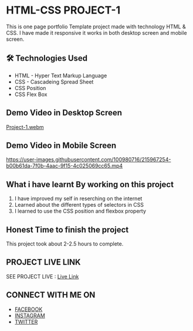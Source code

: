 
# HTML-CSS PROJECT-1

This is one page portfolio Template project made with technology HTML & CSS. I have made it responsive it works in both desktop screen and mobile screen.

## 🛠 Technologies Used
  - HTML - Hyper Text Markup Language
  - CSS - Cascadeing Spread Sheet
  - CSS Position
  - CSS Flex Box

## Demo Video in Desktop Screen
[Project-1.webm](https://user-images.githubusercontent.com/100980716/215964870-7ccc7f25-35f7-406a-a646-f41aec920ac6.webm)
## Demo Video in Mobile Screen
https://user-images.githubusercontent.com/100980716/215967254-b00b61da-7f0b-4aac-9f15-4c025069cc65.mp4

## What i have learnt By working on this project
1. I have improved my self in reserching on the internet
2. Learned about the different types of selectors in CSS
3. I learned to use the CSS position and flexbox property

## Honest Time to finish the project
This project took about 2-2.5 hours to complete.

## PROJECT LIVE LINK

SEE PROJECT LIVE : [Live Link](https://html-css-project01.netlify.app/)

## CONNECT WITH ME ON
- [FACEBOOK](https://www.facebook.com/vivekranjan0144/)
- [INSTAGRAM](https://www.instagram.com/vivekranjan0144/)
- [TWITTER](https://twitter.com/vivekranjan0144?lang=en)
